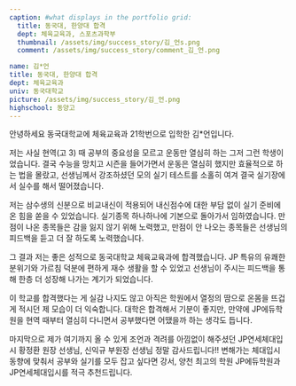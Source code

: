 ```yaml
---
caption: #what displays in the portfolio grid:
  title: 동국대, 한양대 합격
  dept: 체육교육과, 스포츠과학부
  thumbnail: /assets/img/success_story/김_언s.png
  comment: /assets/img/success_story/comment_김_언.png

name: 김*언
title: 동국대, 한양대 합격
dept: 체육교육과
univ: 동국대학교
picture: /assets/img/success_story/김_언.png
highschool: 동양고
---
```


안녕하세요 동국대학교에 체육교육과 21학번으로 입학한 김*언입니다. 

저는 사실 현역(고 3) 때 공부의 중요성을 모르고 운동만 열심히 하는 그저 그런 학생이었습니다. 결국 수능을 망치고 시즌을 들어가면서 운동은 열심히 했지만 효율적으로 하는 법을 몰랐고, 선생님께서 강조하셨던 모의 실기 테스트를 소홀히 여겨 결국 실기장에서 실수를 해서 떨어졌습니다. 

저는 삼수생의 신분으로 비교내신이 적용되어 내신점수에 대한 부담 없이 실기 준비에 온 힘을 쏟을 수 있었습니다. 실기종목 하나하나에 기본으로 돌아가서 임하였습니다. 만점이 나온 종목들은 감을 잃지 않기 위해 노력했고, 만점이 안 나오는 종목들은 선생님의 피드백을 듣고 더 잘 하도록 노력했습니다. 

그 결과 저는 좋은 성적으로 동국대학교 체육교육과에 합격했습니다. JP 특유의 유쾌한 분위기와 가르침 덕분에 편하게 재수 생활을 할 수 있었고 선생님이 주시는 피드백을 통해 한층 더 성장해 나가는 계기가 되었습니다.  

이 학교를 합격했다는 게 실감 나지도 않고 아직은 학원에서 열정의 땀으로 온몸을 뜨겁게 적시던 제 모습이 더 익숙합니다. 대학은 합격해서 기분이 좋지만, 만약에 JP에듀학원을 현역 때부터 열심히 다니면서 공부했다면 어땠을까 하는 생각도 듭니다. 

마지막으로 제가 여기까지 올 수 있게 조언과 격려를 아낌없이 해주셨던 JP연세체대입시 황정환 원장 선생님, 신익규 부원장 선생님 정말 감사드립니다!! 변해가는 체대입시 동향에 맞춰서 공부와 실기를 모두 잡고 싶다면 강서, 양천 최고의 학원 JP에듀학원과 JP연세체대입시를 적극 추천드립니다. 